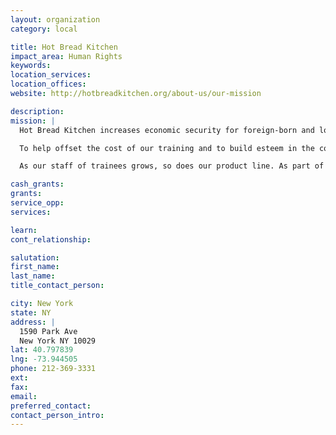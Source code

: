 ```yaml
---
layout: organization
category: local

title: Hot Bread Kitchen
impact_area: Human Rights
keywords: 
location_services: 
location_offices: 
website: http://hotbreadkitchen.org/about-us/our-mission

description: 
mission: |
  Hot Bread Kitchen increases economic security for foreign-born and low-income women and men by opening access to the billion dollar specialty food industry. We do this through our culinary workforce and business incubation programs, Project Launch and HBK Incubates.

  To help offset the cost of our training and to build esteem in the contribution of immigrants, we sell delicious multi-ethnic breads that are inspired by our bakers and the many countries that they come from. We make it a priority to use local and organic ingredients.

  As our staff of trainees grows, so does our product line. As part of our mission, we preserve valuable baking and culinary traditions and “br-educate” New Yorkers about the tasty and important contributions of immigrant communities.

cash_grants: 
grants: 
service_opp: 
services: 

learn: 
cont_relationship: 

salutation: 
first_name: 
last_name: 
title_contact_person: 

city: New York
state: NY
address: |
  1590 Park Ave  
  New York NY 10029
lat: 40.797839
lng: -73.944505
phone: 212-369-3331
ext: 
fax: 
email: 
preferred_contact: 
contact_person_intro: 
---
```

